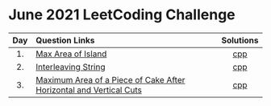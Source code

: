 # June 2021 LeetCoding Challenge

| Day | Question Links |      Solutions      |
| :-: | :------------- | :-----------------: |
| 1.  | [Max Area of Island](https://leetcode.com/explore/challenge/card/june-leetcoding-challenge-2021/603/week-1-june-1st-june-7th/3764/)           | [cpp](./01.%20Max%20Area%20of%20Island.cpp) |
| 2.  | [Interleaving String](https://leetcode.com/explore/challenge/card/june-leetcoding-challenge-2021/603/week-1-june-1st-june-7th/3765/)           | [cpp](./02.%20Interleaving%20String.cpp) |
| 3.  | [Maximum Area of a Piece of Cake After Horizontal and Vertical Cuts](https://leetcode.com/explore/challenge/card/june-leetcoding-challenge-2021/603/week-1-june-1st-june-7th/3766/)           | [cpp](./03.%20Maximum%20Area%20of%20a%20Piece%20of%20Cake%20After%20Horizontal%20and%20Vertical%20Cuts.cpp) |
